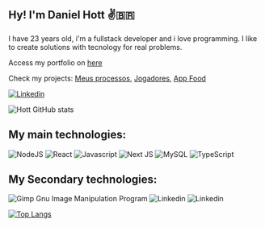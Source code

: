 ## Hy! I'm Daniel Hott ✌️🇧🇷

I have 23 years old, i'm a fullstack developer and i love programming. I like to create solutions with tecnology for real problems.

 Access my portfolio on [here](https://portfolio-ix9z.vercel.app/)

Check my projects: [Meus processos](https://github.com/DanielHott/planos), [Jogadores](https://github.com/DanielHott/jogadores-front), [App Food](https://github.com/DanielHott/food-app)

[![Linkedin](https://img.shields.io/badge/LinkedIn-0077B5?style=for-the-badge&logo=linkedin&logoColor=white)](https://linkedin.com/in/danielhott/)


![Hott GitHub stats](https://github-readme-stats.vercel.app/api?username=DanielHott&show_icons=true&theme=radical&include_all_commits=true&count_private=true)

## My main technologies:

![NodeJS](https://img.shields.io/badge/node.js-6DA55F?style=for-the-badge&logo=node.js&logoColor=white)
![React](https://img.shields.io/badge/React-20232A?style=for-the-badge&logo=react&logoColor=61DAFB)
![Javascript](https://img.shields.io/badge/JavaScript-F7DF1E?style=for-the-badge&logo=javascript&logoColor=black)
![Next JS](https://img.shields.io/badge/Next-black?style=for-the-badge&logo=next.js&logoColor=white)
![MySQL](https://img.shields.io/badge/mysql-%2300f.svg?style=for-the-badge&logo=mysql&logoColor=white)
![TypeScript](https://img.shields.io/badge/typescript-%23007ACC.svg?style=for-the-badge&logo=typescript&logoColor=white)

## My Secondary technologies: 


![Gimp Gnu Image Manipulation Program](https://img.shields.io/badge/Gimp-657D8B?style=for-the-badge&logo=gimp&logoColor=FFFFFF)
![Linkedin](https://img.shields.io/badge/CSS-239120?&style=for-the-badge&logo=css3&logoColor=white)
![Linkedin](https://img.shields.io/badge/HTML5-E34F26?style=for-the-badge&logo=html5&logoColor=white)

[![Top Langs](https://github-readme-stats.vercel.app/api/top-langs/?username=DanielHott)](https://github.com/DanielHott/github-readme-stats)
